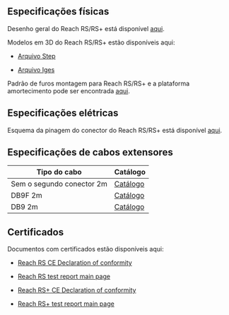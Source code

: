 ## Especificações físicas

Desenho geral do Reach RS/RS+ está disponível [aqui](files/reachrs-drawing.pdf).

Modelos em 3D do Reach RS/RS+ estão disponíveis aqui:

* [Arquivo Step](https://github.com/emlid/hardware/blob/master/Reach_RS_RSplus.step)

* [Arquivo Iges](https://github.com/emlid/hardware/blob/master/Reach_RS_RSplus.iges)

Padrão de furos montagem para Reach RS/RS+ e a plataforma amortecimento pode ser encontrada [aqui](files/reachrs-damping-platform.pdf).


## Especificações elétricas

Esquema da pinagem do conector do Reach RS/RS+ está disponível [aqui](files/RS232_port.pdf).

## Especificações de cabos extensores

| Tipo do cabo | Catálogo |
|-----------|------|
| Sem o segundo conector 2m |[Catálogo](files/without-connector.pdf) |
| DB9F 2m |[Catálogo](files/DB9F.pdf) |
| DB9 2m |[Catálogo](files/DB9.pdf) |



## Certificados

Documentos com certificados estão disponíveis aqui:

* [Reach RS CE Declaration of conformity](https://files.emlid.com/compliance/RRS_CE_declaration.pdf)
* [Reach RS test report main page](https://files.emlid.com/compliance/RRS_CE_test_report.pdf)

* [Reach RS+ CE Declaration of conformity](https://files.emlid.com/compliance/RRSP_CE_declaration.pdf)
* [Reach RS+ test report main page](https://files.emlid.com/compliance/RRSP_CE_test_report.pdf)
